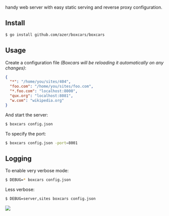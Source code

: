 handy web server with easy static serving and reverse proxy configuration.

## Install

```bash
$ go install github.com/azer/boxcars/boxcars
```

## Usage

Create a configuration file *(Boxcars will be reloading it automatically on any changes)*:

```json
{
  "*": "/home/you/sites/404",
  "foo.com": "/home/you/sites/foo.com",
  "*.foo.com": "localhost:8000",
  "qux.org": "localhost:8081",
  "w.com": "wikipedia.org"
}
```

And start the server:

```bash
$ boxcars config.json
```

To specify the port:

```bash
$ boxcars config.json -port=8001
```

## Logging

To enable very verbose mode:

```bash
$ DEBUG=* boxcars config.json
```

Less verbose:

```bash
$ DEBUG=server,sites boxcars config.json
```

![](http://i.cloudup.com/rH_0UwNYg1.jpg)
